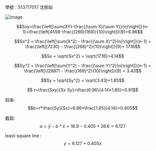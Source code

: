 學號：513717017 沈佩如

![image](https://github.com/user-attachments/assets/71aad8de-8683-4332-ad92-f059e347ba72)

$$Sxy=\frac{\left[\sum(XY)-\frac{(\sum X)(\sum Y)}{n}\right]}{n-1}=\frac{\left[4558-\frac{(266)(169)}{10}\right]}{9}=6.96$$

$$Sx^2 = \frac{\left[\sum(X^2) - \frac{(\sum X)^2}{n}\right]}{n-1} =  \frac{\left[(7230) - \frac{(266)^2}{10}\right]}{9}= 17.16$$

$$Sx = \sqrt{Sx^2} = \sqrt{17.16}=4.14$$

$$Sy^2 = \frac{\left[\sum(Y^2) - \frac{(\sum Y)^2}{n}\right]}{n-1}  = \frac{\left[\(2887) - \frac{(169)^2}{10}\right]}{9} = 3.43$$

$$Sy = \sqrt{Sy^2} = \sqrt{3.43}=1.85$$

$$ r=\frac{Sxy}{Sx Sy}=\frac{6.96}{4.14*1.85}=0.91$$

斜率: $$b=r*\frac{Sy}{Sx}=6.96*\frac{1.85}{4.14}=0.405$$   

截距: $$a=\bar{y}-b*\bar{x}=16.9-0.405*26.6=6.127$$

least-square line : $$y=6.127+0.405x$$
